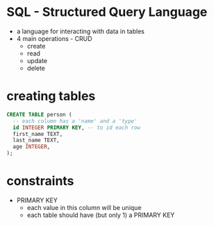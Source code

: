 # SQL - Structured Query Language
* a language for interacting with data in tables
* 4 main operations - CRUD
  * create
  * read
  * update
  * delete

# creating tables
``` SQL
CREATE TABLE person (
  -- each column has a 'name' and a 'type'
  id INTEGER PRIMARY KEY, -- to id each row
  first_name TEXT,
  last_name TEXT,
  age INTEGER,
);
```

# constraints
* PRIMARY KEY
  * each value in this column will be unique
  * each table should have (but only 1) a PRIMARY KEY
